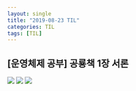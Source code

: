 ```yaml
--- 
layout: single 
title: "2019-08-23 TIL" 
categories: TIL 
tags: [TIL] 
--- 
```

## [운영체제 공부] 공룡책 1장 서론 
![](https://user-images.githubusercontent.com/18680116/63594235-e701f980-c5f0-11e9-8226-d3b7a1762491.jpg)
![](https://user-images.githubusercontent.com/18680116/63594225-e1a4af00-c5f0-11e9-9857-088ed6a5fd9a.jpg)
![](https://user-images.githubusercontent.com/18680116/63594222-dd789180-c5f0-11e9-8884-94242bad6bab.jpg)
